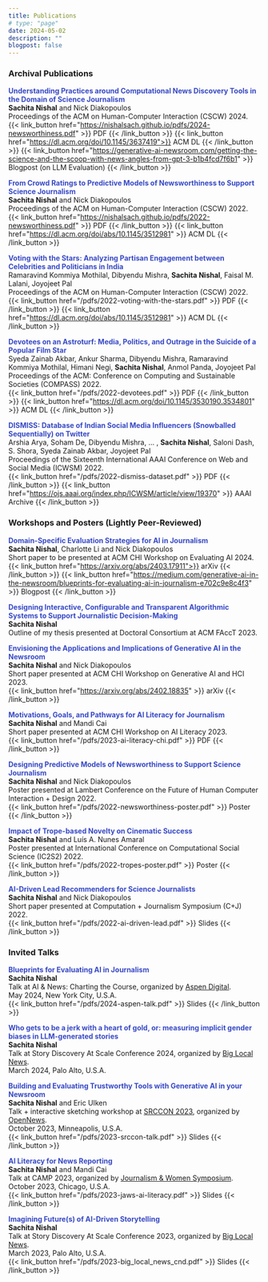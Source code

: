 ```yaml
---
title: Publications
# type: "page"
date: 2024-05-02
description: ""
blogpost: false
---
```


### Archival Publications

**<span style="color:#384ac5">Understanding Practices around Computational News Discovery Tools in the Domain of Science Journalism</span>**  
<b>Sachita Nishal</b> and Nick Diakopoulos  
Proceedings of the ACM on Human-Computer Interaction (CSCW) 2024.  
{{< link_button href="https://nishalsach.github.io/pdfs/2024-newsworthiness.pdf" >}} PDF {{< /link_button >}} 
{{< link_button href="https://dl.acm.org/doi/10.1145/3637419">}} ACM DL {{< /link_button >}}  {{< link_button href="https://generative-ai-newsroom.com/getting-the-science-and-the-scoop-with-news-angles-from-gpt-3-b1b4fcd7f6b1" >}} Blogpost (on LLM Evaluation) {{< /link_button >}}  

**<span style="color:#384ac5">From Crowd Ratings to Predictive Models of Newsworthiness to Support Science Journalism</span>**  
<b>Sachita Nishal</b> and Nick Diakopoulos  
Proceedings of the ACM on Human-Computer Interaction (CSCW) 2022.  
{{< link_button href="https://nishalsach.github.io/pdfs/2022-newsworthiness.pdf" >}} PDF {{< /link_button >}}  {{< link_button href="https://dl.acm.org/doi/abs/10.1145/3512981" >}} ACM DL {{< /link_button >}}  

**<span style="color:#384ac5">Voting with the Stars: Analyzing Partisan Engagement between Celebrities and Politicians in India</span>**  
Ramaravind Kommiya Mothilal, Dibyendu Mishra, <b>Sachita Nishal</b>, Faisal M. Lalani, Joyojeet Pal  
Proceedings of the ACM on Human-Computer Interaction (CSCW) 2022.  
{{< link_button href="/pdfs/2022-voting-with-the-stars.pdf" >}} PDF {{< /link_button >}}  {{< link_button href="https://dl.acm.org/doi/abs/10.1145/3512981" >}} ACM DL {{< /link_button >}}  

**<span style="color:#384ac5">Devotees on an Astroturf: Media, Politics, and Outrage in the Suicide of a Popular Film Star</span>**  
Syeda Zainab Akbar, Ankur Sharma, Dibyendu Mishra, Ramaravind Kommiya Mothilal, Himani Negi, <b>Sachita Nishal</b>,  Anmol Panda, Joyojeet Pal  
Proceedings of the ACM: Conference on Computing and Sustainable Societies (COMPASS) 2022.  
{{< link_button href="/pdfs/2022-devotees.pdf" >}} PDF {{< /link_button >}}  {{< link_button href="https://dl.acm.org/doi/10.1145/3530190.3534801" >}} ACM DL {{< /link_button >}}  

**<span style="color:#384ac5">DISMISS: Database of Indian Social Media Influencers (Snowballed Sequentially) on Twitter</span>**  
Arshia Arya, Soham De, Dibyendu Mishra, ... , <b> Sachita Nishal</b>, Saloni Dash, S. Shora, Syeda Zainab Akbar, Joyojeet Pal  
Proceedings of the Sixteenth International AAAI Conference on Web and Social Media (ICWSM) 2022.  
{{< link_button href="/pdfs/2022-dismiss-dataset.pdf" >}} PDF {{< /link_button >}}  {{< link_button href="https://ojs.aaai.org/index.php/ICWSM/article/view/19370" >}} AAAI Archive {{< /link_button >}}  


### Workshops and Posters (Lightly Peer-Reviewed)

**<span style="color:#384ac5">Domain-Specific Evaluation Strategies for AI in Journalism</span>**  
<b>Sachita Nishal</b>, Charlotte Li and Nick Diakopoulos  
Short paper to be presented at ACM CHI Workshop on Evaluating AI 2024.  
{{< link_button href="https://arxiv.org/abs/2403.17911">}} arXiv {{< /link_button >}} {{< link_button href="https://medium.com/generative-ai-in-the-newsroom/blueprints-for-evaluating-ai-in-journalism-e702c9e8c4f3" >}} Blogpost {{< /link_button >}} 

**<span style="color:#384ac5">Designing Interactive, Configurable and Transparent Algorithmic Systems to Support Journalistic Decision-Making</span>**  
<b>Sachita Nishal</b>  
Outline of my thesis presented at Doctoral Consortium at ACM FAccT 2023.  

**<span style="color:#384ac5">Envisioning the Applications and Implications of Generative AI in the Newsroom</span>**  
<b>Sachita Nishal</b> and Nick Diakopoulos  
Short paper presented at ACM CHI Workshop on Generative AI and HCI 2023.  
{{< link_button href="https://arxiv.org/abs/2402.18835" >}} arXiv {{< /link_button >}}  

**<span style="color:#384ac5">Motivations, Goals, and Pathways for AI Literacy for Journalism</span>**  
<b>Sachita Nishal</b> and Mandi Cai  
Short paper presented at ACM CHI Workshop on AI Literacy 2023.  
{{< link_button href="/pdfs/2023-ai-literacy-chi.pdf" >}} PDF {{< /link_button >}}  

**<span style="color:#384ac5">Designing Predictive Models of Newsworthiness to Support Science Journalism</span>**  
<b>Sachita Nishal</b> and Nick Diakopoulos  
Poster presented at Lambert Conference on the Future of Human Computer Interaction + Design 2022.  
{{< link_button href="/pdfs/2022-newsworthiness-poster.pdf" >}} Poster {{< /link_button >}}  

**<span style="color:#384ac5">Impact of Trope-based Novelty on Cinematic Success</span>**  
<b>Sachita Nishal</b> and Luís A. Nunes Amaral  
Poster presented at International Conference on Computational Social Science (IC2S2) 2022.  
{{< link_button href="/pdfs/2022-tropes-poster.pdf" >}} Poster {{< /link_button >}}  

**<span style="color:#384ac5">AI-Driven Lead Recommenders for Science Journalists</span>**  
<b>Sachita Nishal</b> and Nick Diakopoulos  
Short paper presented at Computation + Journalism Symposium (C+J) 2022.  
{{< link_button href="/pdfs/2022-ai-driven-lead.pdf" >}} Slides {{< /link_button >}}  

### Invited Talks

**<span style="color:#384ac5">Blueprints for Evaluating AI in
Journalism</span>**  
<b>Sachita Nishal</b>  
Talk at AI & News: Charting the Course, organized by [Aspen Digital](https://www.aspendigital.org).  
May 2024, New York City, U.S.A.  
{{< link_button href="/pdfs/2024-aspen-talk.pdf" >}} Slides {{< /link_button >}}  

**<span style="color:#384ac5">Who gets to be a jerk with a heart of gold, or: measuring implicit gender biases in LLM-generated stories</span>**  
<b>Sachita Nishal</b>  
Talk at Story Discovery At Scale Conference 2024, organized by [Big Local News](https://biglocalnews.org/content/about/).  
March 2024, Palo Alto, U.S.A.  

**<span style="color:#384ac5"> Building and Evaluating Trustworthy Tools with Generative AI in your Newsroom</span>**  
<b>Sachita Nishal</b> and Eric Ulken  
Talk + interactive sketching workshop at [SRCCON 2023](https://2023.srccon.org), organized by [OpenNews](https://opennews.org).  
October 2023, Minneapolis, U.S.A.  
{{< link_button href="/pdfs/2023-srccon-talk.pdf" >}} Slides {{< /link_button >}}  

**<span style="color:#384ac5"> AI Literacy for News Reporting</span>**  
<b>Sachita Nishal</b> and Mandi Cai  
Talk at CAMP 2023, organized by [Journalism & Women Symposium](https://www.jaws.org).  
October 2023, Chicago, U.S.A.  
{{< link_button href="/pdfs/2023-jaws-ai-literacy.pdf" >}} Slides {{< /link_button >}}  

<!-- {{< link_button href="/pdfs/2022-newsworthiness-poster.pdf" >}} Poster {{< /link_button >}} -->

**<span style="color:#384ac5">Imagining Future(s) of AI-Driven Storytelling</span>**  
<b>Sachita Nishal</b>  
Talk at Story Discovery At Scale Conference 2023, organized by [Big Local News](https://biglocalnews.org/content/about/).  
March 2023, Palo Alto, U.S.A.  
{{< link_button href="/pdfs/2023-big_local_news_cnd.pdf" >}} Slides {{< /link_button >}}  
